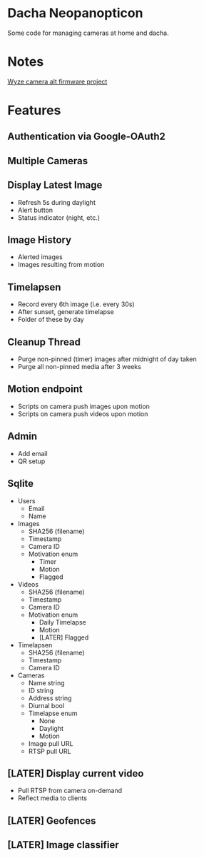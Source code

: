 # Dacha Neopanopticon

Some code for managing cameras at home and dacha.

# Notes

[Wyze camera alt firmware project](https://github.com/EliasKotlyar/Xiaomi-Dafang-Hacks/tree/master/firmware_mod/scripts)

# Features

## Authentication via Google-OAuth2
## Multiple Cameras

## Display Latest Image
* Refresh 5s during daylight
* Alert button
* Status indicator (night, etc.)

## Image History
* Alerted images
* Images resulting from motion

## Timelapsen
* Record every 6th image (i.e. every 30s)
* After sunset, generate timelapse
* Folder of these by day

## Cleanup Thread
* Purge non-pinned (timer) images after midnight of day taken
* Purge all non-pinned media after 3 weeks

## Motion endpoint
* Scripts on camera push images upon motion
* Scripts on camera push videos upon motion

## Admin
* Add email
* QR setup

## Sqlite
* Users
  * Email
  * Name
* Images
  * SHA256 (filename)
  * Timestamp
  * Camera ID
  * Motivation enum
    * Timer
    * Motion
    * Flagged
* Videos
  * SHA256 (filename)
  * Timestamp
  * Camera ID
  * Motivation enum
    * Daily Timelapse
    * Motion
    * [LATER] Flagged
* Timelapsen
  * SHA256 (filename)
  * Timestamp
  * Camera ID
* Cameras
  * Name string
  * ID string
  * Address string
  * Diurnal bool
  * Timelapse enum
    * None
    * Daylight
    * Motion
  * Image pull URL
  * RTSP pull URL

## [LATER] Display current video
* Pull RTSP from camera on-demand
* Reflect media to clients

## [LATER] Geofences

## [LATER] Image classifier

